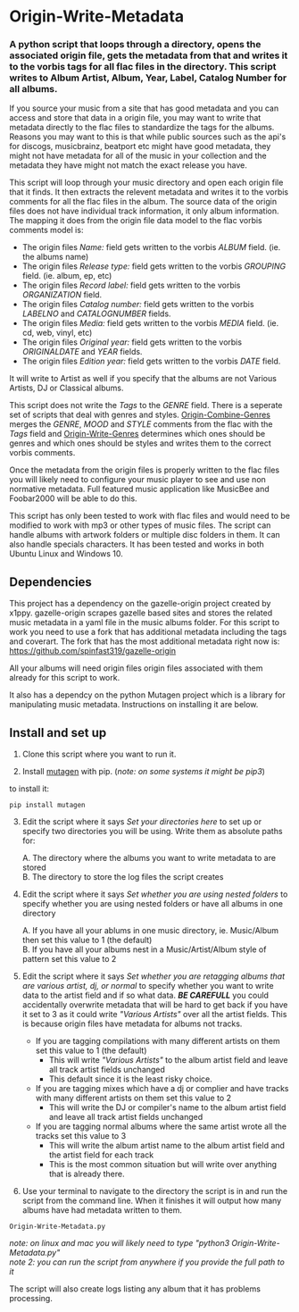 # Origin-Write-Metadata
### A python script that loops through a directory, opens the associated origin file, gets the metadata from that and writes it to the vorbis tags for all flac files in the directory. This script writes to Album Artist, Album, Year, Label, Catalog Number for all albums.

If you source your music from a site that has good metadata and you can access and store that data in a origin file, you may want to write that metadata directly to the flac files to standardize the tags for the albums.  Reasons you may want to this is that while public sources such as the api's for discogs, musicbrainz, beatport etc might have good metadata, they might not have metadata for all of the music in your collection and the metadata they have might not match the exact release you have. 

This script will loop through your music directory and open each origin file that it finds. It then extracts the relevent metadata and writes it to the vorbis comments for all the flac files in the album. The source data of the origin files does not have individual track information, it only album information. The mapping it does from the origin file data model to the flac vorbis comments model is:
- The origin files _Name:_ field gets written to the vorbis _ALBUM_ field. (ie. the albums name)
- The origin files _Release type:_ field gets written to the vorbis _GROUPING_ field. (ie. album, ep, etc)
- The origin files _Record label:_ field gets written to the vorbis _ORGANIZATION_ field. 
- The origin files _Catalog number:_ field gets written to the vorbis _LABELNO_ and _CATALOGNUMBER_ fields.
- The origin files _Media:_ field gets written to the vorbis _MEDIA_ field. (ie. cd, web, vinyl, etc)
- The origin files _Original year:_ field gets written to the vorbis _ORIGINALDATE_ and _YEAR_ fields.
- The origin files _Edition year:_ field gets written to the vorbis _DATE_ field.

It will write to Artist as well if you specify that the albums are not Various Artists, DJ or Classical albums.

This script does not write the _Tags_ to the _GENRE_ field. There is a seperate set of scripts that deal with genres and styles. [Origin-Combine-Genres](https://github.com/spinfast319/Origin-Combine-Genres) merges the _GENRE_, _MOOD_ and _STYLE_ comments from the flac with the _Tags_ field and [Origin-Write-Genres](https://github.com/spinfast319/Origin-Write-Genres) determines which ones should be genres and which ones should be styles and writes them to the correct vorbis comments.

Once the metadata from the origin files is properly written to the flac files you will likely need to configure your music player to see and use non normative metadata.  Full featured music application like MusicBee and Foobar2000 will be able to do this.

This script has only been tested to work with flac files and would need to be modified to work with mp3 or other types of music files. The script can handle albums with artwork folders or multiple disc folders in them. It can also handle specials characters. It has been tested and works in both Ubuntu Linux and Windows 10.

## Dependencies
This project has a dependency on the gazelle-origin project created by x1ppy. gazelle-origin scrapes gazelle based sites and stores the related music metadata in a yaml file in the music albums folder. For this script to work you need to use a fork that has additional metadata including the tags and coverart. The fork that has the most additional metadata right now is: https://github.com/spinfast319/gazelle-origin

All your albums will need origin files origin files associated with them already for this script to work.

It also has a dependcy on the python Mutagen project which is a library for manipulating music metadata. Instructions on installing it are below.

## Install and set up
1) Clone this script where you want to run it.

2) Install [mutagen](https://pypi.org/project/mutagen/) with pip. (_note: on some systems it might be pip3_) 

to install it:

```
pip install mutagen
```

3) Edit the script where it says _Set your directories here_ to set up or specify two directories you will be using. Write them as absolute paths for:

    A. The directory where the albums you want to write metadata to are stored  
    B. The directory to store the log files the script creates  

4) Edit the script where it says _Set whether you are using nested folders_ to specify whether you are using nested folders or have all albums in one directory 

    A. If you have all your ablums in one music directory, ie. Music/Album then set this value to 1 (the default)  
    B. If you have all your albums nest in a Music/Artist/Album style of pattern set this value to 2  

5) Edit the script where it says _Set whether you are retagging albums that are various artist, dj, or normal_ to specify whether you want to write data to the artist field and if so what data. ***BE CAREFULL*** you could accidentally overwrite metadata that will be hard to get back if you have it set to 3 as it could write _"Various Artists"_ over all the artist fields.  This is because origin files have metadata for albums not tracks.

    - If you are tagging compilations with many different artists on them set this value to 1 (the default)
      - This will write _"Various Artists"_ to the album artist field and leave all track artist fields unchanged   
      - This default since it is the least risky choice.   
    - If you are tagging mixes which have a dj or complier and have tracks with many different artists on them set this value to 2
      - This will write the DJ or compiler's name to the album artist field and leave all track artist fields unchanged     
    - If you are tagging normal albums where the same artist wrote all the tracks set this value to 3
      - This will write the album artist name to the album artist field and the artist field for each track
      - This is the most common situation but will write over anything that is already there. 

6) Use your terminal to navigate to the directory the script is in and run the script from the command line.  When it finishes it will output how many albums have had metadata written to them.

```
Origin-Write-Metadata.py
```

_note: on linux and mac you will likely need to type "python3 Origin-Write-Metadata.py"_  
_note 2: you can run the script from anywhere if you provide the full path to it_

The script will also create logs listing any album that it has problems processing.  


